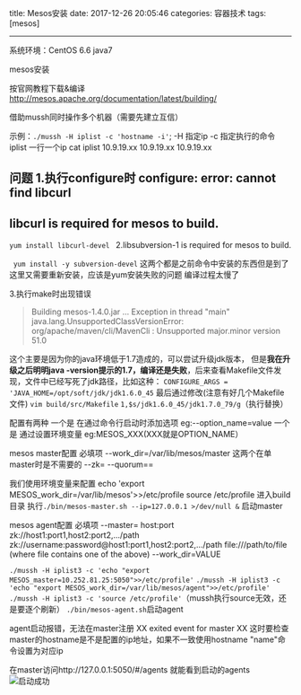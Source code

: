 ﻿title: Mesos安装
date: 2017-12-26 20:05:46
categories: 容器技术
tags: [mesos]

---

系统环境：CentOS 6.6 java7

mesos安装

按官网教程下载&编译
http://mesos.apache.org/documentation/latest/building/

借助mussh同时操作多个机器（需要先建立互信）

示例：`./mussh -H iplist -c 'hostname -i'`;
-H 指定ip
-c 指定执行的命令
iplist 一行一个ip
cat iplist 
10.9.19.xx
10.9.19.xx
10.9.19.xx
<!--more-->

问题
1.执行configure时
configure: error: cannot find libcurl
-------------------------------------------------------------------
libcurl is required for mesos to build.
-------------------------------------------------------------------
 `yum install libcurl-devel `
2.libsubversion-1 is required for mesos to build.

` yum install -y subversion-devel`
这两个都是之前命令中安装的东西但是到了这里又需要重新安装，应该是yum安装失败的问题
编译过程太慢了

3.执行make时出现错误
>Building mesos-1.4.0.jar ...
Exception in thread "main" java.lang.UnsupportedClassVersionError: org/apache/maven/cli/MavenCli : Unsupported major.minor version 51.0

这个主要是因为你的java环境低于1.7造成的，可以尝试升级jdk版本，
但是**我在升级之后明明java  -version提示的1.7，编译还是失败**，后来查看Makefile文件发现，文件中已经写死了jdk路径，比如这种：
`CONFIGURE_ARGS =  'JAVA_HOME=/opt/soft/jdk/jdk1.6.0_45`
最后通过修改(注意有好几个Makefile文件)
`vim build/src/Makefile`
`1,$s/jdk1.6.0_45/jdk1.7.0_79/g`（执行替换）

配置有两种
一个是 在通过命令行启动时添加选项 eg:--option_name=value
一个是 通过设置环境变量 eg:MESOS_XXX(XXX就是OPTION_NAME）

mesos master配置
必填项
--work_dir=/var/lib/mesos/master
这两个在单master时是不需要的
--zk=
--quorum==

我们使用环境变量来配置
echo 'export MESOS_work_dir=/var/lib/mesos'>>/etc/profile
source /etc/profile
进入build目录
执行`./bin/mesos-master.sh --ip=127.0.0.1 >/dev/null &`
启动master

mesos agent配置
必填项
--master=
host:port 
zk://host1:port1,host2:port2,.../path zk://username:password@host1:port1,host2:port2,.../path file:///path/to/file (where file contains one of the above)
--work_dir=VALUE 

`./mussh -H iplist3 -c 'echo "export MESOS_master=10.252.81.25:5050">>/etc/profile'`
`./mussh -H iplist3 -c 'echo "export MESOS_work_dir=/var/lib/mesos/agent">>/etc/profile'
`
`./mussh -H iplist3 -c 'source /etc/profile'`（mussh执行source无效，还是要逐个刷新）
`./bin/mesos-agent.sh`启动agent

agent启动报错，无法在master注册
XX exited event for master XX
这时要检查master的hostname是不是配置的ip地址，如果不一致使用hostname "name"命令设置为对应ip

在master访问http://127.0.0.1:5050/#/agents
就能看到启动的agents
![启动成功][1]


  [1]: http://7xl4v5.com1.z0.glb.clouddn.com/%E7%81%AB%E7%8B%90%E6%88%AA%E5%9B%BE_2017-11-20T03-34-36.517Z.png